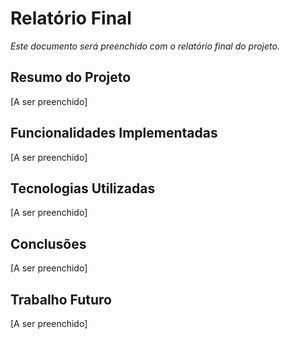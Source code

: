 # Relatório Final

*Este documento será preenchido com o relatório final do projeto.*

## Resumo do Projeto

[A ser preenchido]

## Funcionalidades Implementadas

[A ser preenchido]

## Tecnologias Utilizadas

[A ser preenchido]

## Conclusões

[A ser preenchido]

## Trabalho Futuro

[A ser preenchido]
